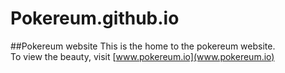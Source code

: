 # Pokereum.github.io
##Pokereum website
This is the home to the pokereum website.  
To view the beauty, visit [www.pokereum.io](www.pokereum.io)   
